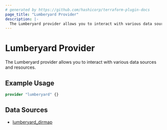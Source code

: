 ```yaml
---
# generated by https://github.com/hashicorp/terraform-plugin-docs
page_title: "Lumberyard Provider"
description: |-
  The Lumberyard provider allows you to interact with various data sources and resources.
---
```


# Lumberyard Provider

The Lumberyard provider allows you to interact with various data sources and resources.

## Example Usage

```terraform
provider "lumberyard" {}
```

## Data Sources

- [lumberyard_dirmap](./data-sources/dirmap.md)